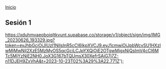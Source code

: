 <!-- No borrar o modificar -->
[Inicio](./index.md)

## Sesión 1 


<!-- Su documentación aquí -->

https://xduhmvaeoboiqltkvunt.supabase.co/storage/v1/object/sign/img/IMG_20230626_193329.jpg?token=eyJhbGciOiJIUzI1NiIsInR5cCI6IkpXVCJ9.eyJ1cmwiOiJpbWcvSU1HXzIwMjMwNjI2XzE5MzMyOS5qcGciLCJpYXQiOjE2OTgwMjgxNjQsImV4cCI6MTc5MjYzNjE2NH0.JoX3G167bTQUmsX30XefrSAiG7j7Z-n11DJEH9ZxVhA&t=2023-10-23T02%3A29%3A22.771Z');





